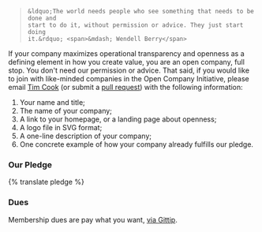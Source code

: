<blockquote>

    &ldquo;The world needs people who see something that needs to be done and
    start to do it, without permission or advice. They just start doing
    it.&rdquo; <span>&mdash; Wendell Berry</span>

</blockquote>

If your company maximizes operational transparency and openness as a defining
element in how you create value, you are an open company, full stop.  You don't
need our permission or advice. That said, if you would like to join with
like-minded companies in the Open Company Initiative, please email [Tim
Cook](mailto:tim@saxifrageschool.org) (or submit a [pull
request](https://github.com/opencompany/opencompany.github.io/blob/master/_data/directory.yml))
with the following information:

  1. Your name and title;
  1. The name of your company;
  1. A link to your homepage, or a landing page about openness;
  1. A logo file in SVG format;
  1. A one-line description of your company;
  1. One concrete example of how your company already fulfills our pledge.


### Our Pledge

{% translate pledge %}


### Dues

Membership dues are pay what you want, <a
href="https://www.gittip.com/opencompanybiz/">via Gittip</a>.

<div class="gittip-widget">
    <script data-gittip-username="opencompanybiz" src="//gttp.co/v1.js"></script>
</div>

